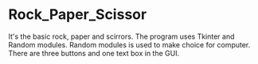 # Rock_Paper_Scissor
It's the basic rock, paper and scirrors. 
The program uses Tkinter and Random modules. 
Random modules is used to make choice for computer. 
There are three buttons and one text box in the GUI. 
